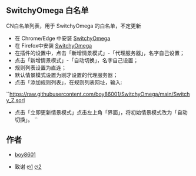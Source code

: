 ## SwitchyOmega 白名单
CN白名单列表，用于 SwitchyOmega 的白名单，不定更新

- 在 Chrome/Edge 中安装 [SwitchyOmega](https://chrome.google.com/webstore/detail/proxy-switchyomega/padekgcemlokbadohgkifijomclgjgif) 
- 在  Firefox中安装 [SwitchyOmega](https://addons.mozilla.org/en-US/firefox/addon/switchyomega/) 
- 在插件的设置中，点击「新增情景模式」-「代理服务器」，名字自己设置；
- 点击「新增情景模式」-「自动切换」，名字自己设置；
- 规则列表设置为直连；
- 默认情景模式设置为刚才设置的代理服务器；
- 点击「添加规则列表」，在规则列表网址，输入:

``https://raw.githubusercontent.com/boy86001/SwitchyOmega/main/Switchy_Z.sorl

- 点击「立即更新情景模式」点击左上角「界面」，将初始情景模式改为「自动切换」。
``
## 作者
* [boy8601](https://t.me/YiSanYuan)
- 致谢 [ღ1](https://github.com/Loyalsoldier/geoip) [ღ2](https://github.com/pluwen/china-domain-allowlist) 
